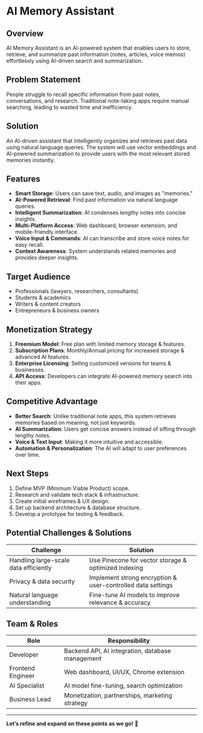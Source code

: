# AI Memory Assistant

## Overview
AI Memory Assistant is an AI-powered system that enables users to store, retrieve, and summarize past information (notes, articles, voice memos) effortlessly using AI-driven search and summarization.

## Problem Statement
People struggle to recall specific information from past notes, conversations, and research. Traditional note-taking apps require manual searching, leading to wasted time and inefficiency.

## Solution
An AI-driven assistant that intelligently organizes and retrieves past data using natural language queries. The system will use vector embeddings and AI-powered summarization to provide users with the most relevant stored memories instantly.

## Features
- **Smart Storage**: Users can save text, audio, and images as "memories."
- **AI-Powered Retrieval**: Find past information via natural language queries.
- **Intelligent Summarization**: AI condenses lengthy notes into concise insights.
- **Multi-Platform Access**: Web dashboard, browser extension, and mobile-friendly interface.
- **Voice Input & Commands**: AI can transcribe and store voice notes for easy recall.
- **Context Awareness**: System understands related memories and provides deeper insights.

## Target Audience
- Professionals (lawyers, researchers, consultants)
- Students & academics
- Writers & content creators
- Entrepreneurs & business owners

## Monetization Strategy
1. **Freemium Model**: Free plan with limited memory storage & features.
2. **Subscription Plans**: Monthly/Annual pricing for increased storage & advanced AI features.
3. **Enterprise Licensing**: Selling customized versions for teams & businesses.
4. **API Access**: Developers can integrate AI-powered memory search into their apps.

## Competitive Advantage
- **Better Search**: Unlike traditional note apps, this system retrieves memories based on meaning, not just keywords.
- **AI Summarization**: Users get concise answers instead of sifting through lengthy notes.
- **Voice & Text Input**: Making it more intuitive and accessible.
- **Automation & Personalization**: The AI will adapt to user preferences over time.

## Next Steps
1. Define MVP (Minimum Viable Product) scope.
2. Research and validate tech stack & infrastructure.
3. Create initial wireframes & UX design.
4. Set up backend architecture & database structure.
5. Develop a prototype for testing & feedback.

## Potential Challenges & Solutions

| Challenge                           | Solution                                              |
|-------------------------------------|------------------------------------------------------|
| Handling large-scale data efficiently | Use Pinecone for vector storage & optimized indexing |
| Privacy & data security              | Implement strong encryption & user-controlled data settings |
| Natural language understanding       | Fine-tune AI models to improve relevance & accuracy |

## Team & Roles

| Role              | Responsibility                              |
|------------------|------------------------------------------|
| Developer       | Backend API, AI integration, database management |
| Frontend Engineer | Web dashboard, UI/UX, Chrome extension |
| AI Specialist   | AI model fine-tuning, search optimization |
| Business Lead   | Monetization, partnerships, marketing strategy |

---

**Let’s refine and expand on these points as we go!** 🚀
